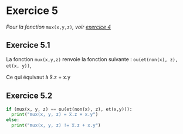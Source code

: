 # Exercice 5

*Pour la fonction* ``mux(x,y,z)``*, voir [exercice 4](ex4.md)*

## Exercice 5.1

La fonction ``mux(x,y,z)`` renvoie la fonction suivante : ``ou(et(non(x), z), et(x, y))``,

Ce qui équivaut à x̅.z + x.y

## Exercice 5.2

```py
if (mux(x, y, z) == ou(et(non(x), z), et(x,y))):
  print("mux(x, y, z) = x̅.z + x.y")
else:
  print("mux(x, y, z) != x̅.z + x.y")
```
